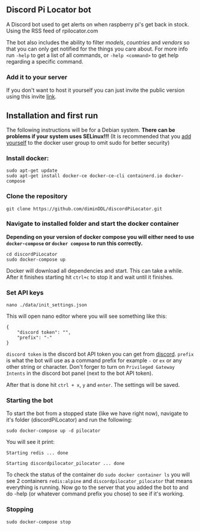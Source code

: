 ## Discord Pi Locator bot
A Discord bot used to get alerts on when raspberry pi's get back in stock. Using the RSS feed of rpilocator.com

The bot also includes the ability to filter *models*, *countries* and *vendors* so that you can only get notified for the things you care about. For more info run `-help` to get a list of all commands, or `-help <command>` to get help regarding a specific command.

### Add it to your server
If you don't want to host it yourself you can just invite the public version using this invite [link](https://discord.com/api/oauth2/authorize?client_id=824761148796698654&permissions=274878187520&scope=bot%20applications.commands).

## Installation and first run
The following instructions will be for a Debian system. **There can be problems if your system uses SELinux!!!**
(It is recommended that you [add yourself](https://docs.docker.com/engine/install/linux-postinstall/) to the docker user group to omit sudo for better security)
### Install docker:

```
sudo apt-get update
sudo apt-get install docker-ce docker-ce-cli containerd.io docker-compose
```
### Clone the repository
```
git clone https://github.com/diminDDL/discordPiLocator.git
```
### Navigate to installed folder and start the docker container
**Depending on your version of docker compose you will either need to use `docker-compose` or `docker compose` to run this correctly.**
```
cd discordPiLocator
sudo docker-compose up
```
Docker will download all dependencies and start. This can take a while.
After it finishes starting hit `ctrl+c` to stop it and wait until it finishes.

### Set API keys
```
nano ./data/init_settings.json
```
This will open nano editor where you will see something like this:
```
{
    "discord token": "",
    "prefix": "-"
}
```
`discord token` is the discord bot API token you can get from [discord](https://discord.com/developers/). `prefix` is what the bot will use as a command prefix for example `-` or `ex` or any other string or character. Don't forger to turn on `Privileged Gateway Intents` in the discord bot panel (next to the bot API token).

After that is done hit `ctrl + x`, `y` and `enter`. The settings will be saved.

### Starting the bot 
To start the bot from a stopped state (like we have right now), navigate to it's folder (discordPiLocator) and run the following:
```
sudo docker-compose up -d pilocator
```
You will see it print:
```
Starting redis ... done

Starting discordpilocator_pilocator ... done
```
To check the status of the container do `sudo docker container ls` you will see 2 containers `redis:alpine` and `discordpilocator_pilocator` that means everything is running.
Now go to the server that you added the bot to and do -help (or whatever command prefix you chose) to see if it's working.
### Stopping
```
sudo docker-compose stop
```
